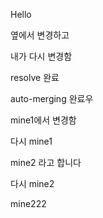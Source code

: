 Hello

옆에서 변경하고

내가 다시 변경함

resolve 완료

auto-merging 완료우

mine1에서 변경함

다시 mine1

mine2 라고 합니다

다시 mine2

mine222